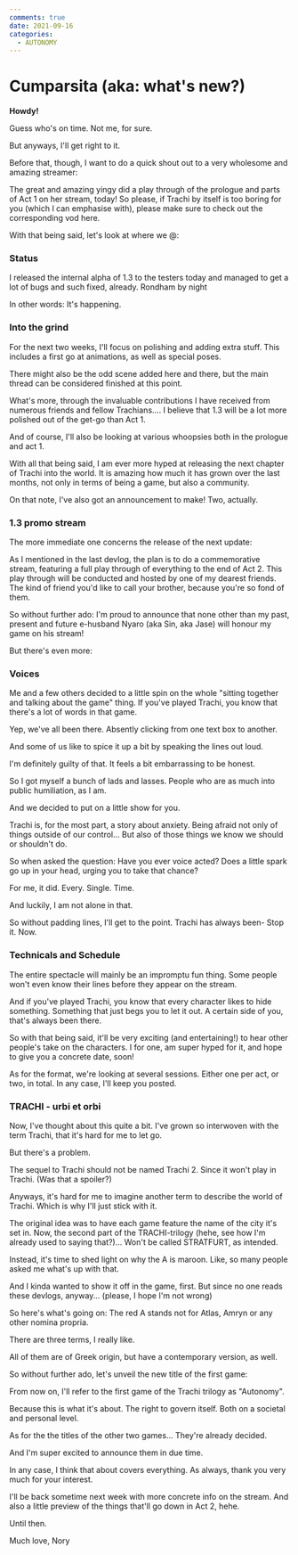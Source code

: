 ```yaml
---
comments: true
date: 2021-09-16
categories:
  - AUTONOMY
---
```

# Cumparsita (aka: what's new?)
**Howdy!**

Guess who's on time.
Not me, for sure.

But anyways, I'll get right to it.

Before that, though, I want to do a quick shout out to a very wholesome and amazing streamer:

The great and amazing yingy did a play through of the prologue and parts of Act 1 on her stream, today!
So please, if Trachi by itself is too boring for you (which I can emphasise with), please make sure to check out the corresponding vod here.

With that being said, let's look at where we @:
<!-- more -->

### Status
I released the internal alpha of 1.3 to the testers today and managed to get a lot of bugs and such fixed, already.
Rondham by night

In other words: It's happening.

### Into the grind
For the next two weeks, I'll focus on polishing and adding extra stuff.
This includes a first go at animations, as well as special poses.

There might also be the odd scene added here and there, but the main thread can be considered finished at this point.

What's more, through the invaluable contributions I have received from numerous friends and fellow Trachians....
I believe that 1.3 will be a lot more polished out of the get-go than Act 1.

And of course, I'll also be looking at various whoopsies both in the prologue and act 1.

With all that being said, I am ever more hyped at releasing the next chapter of Trachi into the world.
It is amazing how much it has grown over the last months, not only in terms of being a game, but also a community.

On that note, I've also got an announcement to make!
Two, actually.

### 1.3 promo stream
The more immediate one concerns the release of the next update:

As I mentioned in the last devlog, the plan is to do a commemorative stream, featuring a full play through of everything to the end of Act 2.
This play through will be conducted and hosted by one of my dearest friends.
The kind of friend you'd like to call your brother, because you're so fond of them.

So without further ado:
I'm proud to announce that none other than my past, present and future e-husband Nyaro (aka Sin, aka Jase) will honour my game on his 
stream!

But there's even more:

### Voices
Me and a few others decided to a little spin on the whole "sitting together and talking about the game" thing.
If you've played Trachi, you know that there's a lot of words in that game.

Yep, we've all been there.
Absently clicking from one text box to another.

And some of us like to spice it up a bit by speaking the lines out loud.

I'm definitely guilty of that.
It feels a bit embarrassing to be honest.

So I got myself a bunch of lads and lasses.
People who are as much into public humiliation, as I am.

And we decided to put on a little show for you.

Trachi is, for the most part, a story about anxiety.
Being afraid not only of things outside of our control...
But also of those things we know we should or shouldn't do.

So when asked the question: Have you ever voice acted?
Does a little spark go up in your head, urging you to take that chance?

For me, it did.
Every. Single. Time.

And luckily, I am not alone in that.

So without padding lines, I'll get to the point.
Trachi has always been- Stop it. Now.

### Technicals and Schedule
The entire spectacle will mainly be an impromptu fun thing.
Some people won't even know their lines before they appear on the stream.

And if you've played Trachi, you know that every character likes to hide something.
Something that just begs you to let it out.
A certain side of you, that's always been there.

So with that being said, it'll be very exciting (and entertaining!) to hear other people's take on the characters.
I for one, am super hyped for it, and hope to give you a concrete date, soon!

As for the format, we're looking at several sessions. Either one per act, or two, in total.
In any case, I'll keep you posted.


### TRACHI - urbi et orbi
Now, I've thought about this quite a bit.
I've grown so interwoven with the term Trachi, that it's hard for me to let go.

But there's a problem.

The sequel to Trachi should not be named Trachi 2.
Since it won't play in Trachi. (Was that a spoiler?)

Anyways, it's hard for me to imagine another term to describe the world of Trachi.
Which is why I'll just stick with it.

The original idea was to have each game feature the name of the city it's set in.
Now, the second part of the TRACHI-trilogy (hehe, see how I'm already used to saying that?)...
Won't be called STRATFURT, as intended.

Instead, it's time to  shed light on why the A is maroon.
Like, so many people asked me what's up with that.

And I kinda wanted to show it off in the game, first.
But since no one reads these devlogs, anyway... (please, I hope I'm not wrong)

So here's what's going on:
The red A stands not for Atlas, Amryn or any other nomina propria.

There are three terms, I really like.

All of them are of Greek origin, but have a contemporary version, as well.

So without further ado, let's unveil the new title of the first game:


From now on, I'll refer to the first game of the Trachi trilogy as "Autonomy".

Because this is what it's about.
The right to govern itself.
Both on a societal and personal level.

As for the the titles of the other two games...
They're already decided.

And I'm super excited to announce them in due time.


In any case,  I think that about covers everything.
As always, thank you very much for your interest.

I'll be back sometime next week with more concrete info on the stream.
And also a little preview of the things that'll go down in Act 2, hehe.

Until then.

Much love,
Nory
